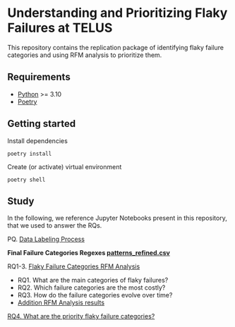 # Understanding and Prioritizing Flaky Failures at TELUS

This repository contains the replication package of identifying flaky failure categories and using RFM analysis to prioritize them.

## Requirements

* [Python](https://www.python.org/downloads/) >= 3.10
* [Poetry](https://python-poetry.org/)

## Getting started

Install dependencies

```script
poetry install
```

Create (or activate) virtual environment

```script
poetry shell
```

## Study

In the following, we reference Jupyter Notebooks present in this repository, that we used to answer the RQs.

PQ. [Data Labeling Process](./src/02_failure_categories_labeling.ipynb)

__Final Failure Categories Regexes [patterns_refined.csv](./src/scripts/patterns_refined.csv)__

RQ1-3. [Flaky Failure Categories RFM Analysis](./src/03_label_prioritization.ipynb)

* RQ1. What are the main categories of flaky failures?
* RQ2. Which failure categories are the most costly?
* RQ3. How do the failure categories evolve over time?
* [Addition RFM Analysis results](./src/04_labels_rfm_analysis.ipynb)

[RQ4. What are the priority flaky failure categories?](./src/04_labels_rfm_clustering.ipynb)
